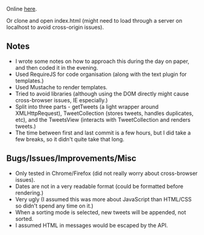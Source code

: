 Online [here](http://stuartkeith.com/temp/adaptive-lab-test).

Or clone and open index.html (might need to load through a server on localhost to avoid cross-origin issues).


Notes
-----

- I wrote some notes on how to approach this during the day on paper, and then coded it in the evening.
- Used RequireJS for code organisation (along with the text plugin for templates.)
- Used Mustache to render templates.
- Tried to avoid libraries (although using the DOM directly might cause cross-browser issues, IE especially.)
- Split into three parts - getTweets (a light wrapper around XMLHttpRequest), TweetCollection (stores tweets, handles duplicates, etc), and the TweetsView (interacts with TweetCollection and renders tweets.)
- The time between first and last commit is a few hours, but I did take a few breaks, so it didn't quite take that long.


Bugs/Issues/Improvements/Misc
-----------------------------

- Only tested in Chrome/Firefox (did not really worry about cross-browser issues).
- Dates are not in a very readable format (could be formatted before rendering.)
- Very ugly (I assumed this was more about JavaScript than HTML/CSS so didn't spend any time on it.)
- When a sorting mode is selected, new tweets will be appended, not sorted.
- I assumed HTML in messages would be escaped by the API.

